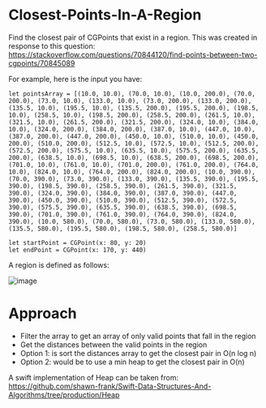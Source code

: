 # Closest-Points-In-A-Region
Find the closest pair of CGPoints that exist in a region. This was created in response to this question: https://stackoverflow.com/questions/70844120/find-points-between-two-cgpoints/70845089

For example, here is the input you have:

```
let pointsArray = [(10.0, 10.0), (70.0, 10.0), (10.0, 200.0), (70.0, 200.0), (73.0, 10.0), (133.0, 10.0), (73.0, 200.0), (133.0, 200.0), (135.5, 10.0), (195.5, 10.0), (135.5, 200.0), (195.5, 200.0), (198.5, 10.0), (258.5, 10.0), (198.5, 200.0), (258.5, 200.0), (261.5, 10.0), (321.5, 10.0), (261.5, 200.0), (321.5, 200.0), (324.0, 10.0), (384.0, 10.0), (324.0, 200.0), (384.0, 200.0), (387.0, 10.0), (447.0, 10.0), (387.0, 200.0), (447.0, 200.0), (450.0, 10.0), (510.0, 10.0), (450.0, 200.0), (510.0, 200.0), (512.5, 10.0), (572.5, 10.0), (512.5, 200.0), (572.5, 200.0), (575.5, 10.0), (635.5, 10.0), (575.5, 200.0), (635.5, 200.0), (638.5, 10.0), (698.5, 10.0), (638.5, 200.0), (698.5, 200.0), (701.0, 10.0), (761.0, 10.0), (701.0, 200.0), (761.0, 200.0), (764.0, 10.0), (824.0, 10.0), (764.0, 200.0), (824.0, 200.0), (10.0, 390.0), (70.0, 390.0), (73.0, 390.0), (133.0, 390.0), (135.5, 390.0), (195.5, 390.0), (198.5, 390.0), (258.5, 390.0), (261.5, 390.0), (321.5, 390.0), (324.0, 390.0), (384.0, 390.0), (387.0, 390.0), (447.0, 390.0), (450.0, 390.0), (510.0, 390.0), (512.5, 390.0), (572.5, 390.0), (575.5, 390.0), (635.5, 390.0), (638.5, 390.0), (698.5, 390.0), (701.0, 390.0), (761.0, 390.0), (764.0, 390.0), (824.0, 390.0), (10.0, 580.0), (70.0, 580.0), (73.0, 580.0), (133.0, 580.0), (135.5, 580.0), (195.5, 580.0), (198.5, 580.0), (258.5, 580.0)]

let startPoint = CGPoint(x: 80, y: 20)
let endPoint = CGPoint(x: 170, y: 440)
```

A region is defined as follows:

![image](https://user-images.githubusercontent.com/80219691/150936813-d36f854e-f62d-4487-89e2-226d0c4a8336.png)

# Approach

- Filter the array to get an array of only valid points that fall in the region
- Get the distances between the valid points in the region
- Option 1: is sort the distances array to get the closest pair in O(n log n)
- Option 2: would be to use a min heap to get the closest pair in O(n)

A swift implementation of Heap can be taken from: https://github.com/shawn-frank/Swift-Data-Structures-And-Algorithms/tree/production/Heap


